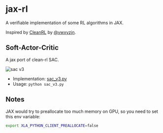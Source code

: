 # jax-rl

A verifiable implementation of some RL algorithms in JAX.

Inspired by [CleanRL](https://github.com/vwxyzjn/cleanrl) by [@vwxyzjn](https://github.com/vwxyzjn).

## Soft-Actor-Critic

A jax port of clean-rl SAC.

![sac v3](https://spinningup.openai.com/en/latest/_images/math/c01f4994ae4aacf299a6b3ceceedfe0a14d4b874.svg)

- Implementation: [sac_v3.py](./sac_v3.py)
- Usage: `python sac_v3.py`

## Notes

JAX would try to preallocate too much memory on GPU, so you need to set this env variable:

```bash
export XLA_PYTHON_CLIENT_PREALLOCATE=false
```

